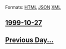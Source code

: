 
Formats: [HTML](1999/10/27/index.html)  [JSON](1999/10/27/index.json)  [XML](1999/10/27/index.xml)  

## [1999-10-27](/news/1999/10/27/index.md)

## [Previous Day...](/news/1999/10/26/index.md)

